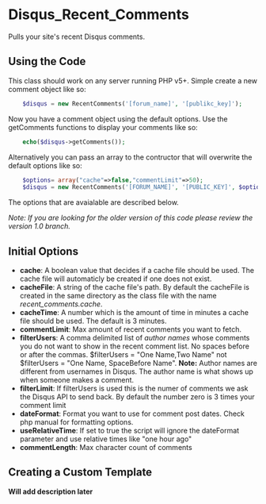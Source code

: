 Disqus_Recent_Comments
======================

Pulls your site's recent Disqus comments.

Using the Code
----------------

This class should work on any server running PHP v5+. 
Simple create a new comment object like so:
```php
	$disqus = new RecentComments('[forum_name]', '[publikc_key]');
```
Now you have a comment object using the default options. Use the getComments functions to display your comments like so:
```php
	echo($disqus->getComments());
```
Alternatively you can pass an array to the contructor that will overwrite the default options like so:
```php
	$options= array("cache"=>false,"commentLimit"=>50);
	$disqus = new RecentComments('[FORUM_NAME]', '[PUBLIC_KEY]', $options);
```
The options that are avaialable are described below.


*Note: If you are looking for the older version of this code please review the version 1.0 branch.* 

Initial Options
----------------------

- **cache**: A boolean value that decides if a cache file should be used. The cache file will automaticly be created if one does not exist.
- **cacheFile**: A string of the cache file's path. By default the cacheFile is created in the same directory as the  class file with the name *recent_comments.cache*.
- **cacheTime**: A number which is the amount of time in minutes a cache file should be used. The default is 3 minutes.
- **commentLimit**: Max amount of recent comments you want to fetch.
- **filterUsers**: A comma delimited list of *author names* whose comments you do not want to show in the recent comment list. No spaces before or after the commas.  $filterUsers = "One Name,Two Name" not $filterUsers = "One Name, SpaceBefore Name". **Note:** Author names are different from usernames in Disqus. The author name is what shows up when someone makes a comment.
- **filterLimit**: If filterUsers is used this is the numer of comments we ask the Disqus API to send back. By default the number zero is 3 times your comment limit
- **dateFormat**: Format you want to use for comment post dates. Check php manual for formatting options.
- **useRelativeTime**: If set to true the script will ignore the dateFormat parameter and use relative times like "one hour ago"
- **commentLength**: Max character count of comments

Creating a Custom Template
----------------------
**Will add description later**